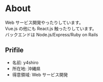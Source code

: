 # About  
Web サービス開発やったりしています。  
Vue.js の他にも React.js 触ったりしています。  
バックエンドは Node.js/Express/Ruby on Rails  
  
## Prifile  
- 名前: y4shiro  
- 所在地: 沖縄県
- 得意領域: Web サービス開発  
